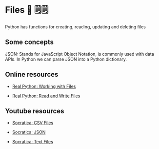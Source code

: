 # Files  📂 🗒️🗒️

Python has functions for creating, reading, updating and deleting files


## Some concepts
JSON: Stands for JavaScript Object Notation, is commonly used with data APIs. In Python we can parse JSON into a Python dictionary.




## Online resources
* [Real Python: Working with Files](https://realpython.com/working-with-files-in-python/)

* [Real Python: Read and Write Files](https://realpython.com/read-write-files-python/)


## Youtube resources
* [Socratica: CSV Files](https://www.youtube.com/watch?v=Xi52tx6phRU&list=PLi01XoE8jYohWFPpC17Z-wWhPOSuh8Er-&index=21)


* [Socratica: JSON](https://www.youtube.com/watch?v=pTT7HMqDnJw&list=PLi01XoE8jYohWFPpC17Z-wWhPOSuh8Er-&index=26)

* [Socratica: Text Files](https://www.youtube.com/watch?v=4mX0uPQFLDU&list=PLi01XoE8jYohWFPpC17Z-wWhPOSuh8Er-&index=30)

